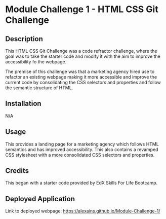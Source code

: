 # Module Challenge 1 - HTML CSS Git Challenge

## Description

This HTML CSS Git Challenge was a code refractor challenge, where the goal was to take the starter code and modify it with the aim to improve the accessibility fo the webpage.

The premise of this challenge was that a marketing agency hired use to refactor an existing webpage making it more accessible and improve the current code by consolidating the CSS selectors and properties and follow the semantic structure of HTML.

## Installation

N/A

## Usage

This provides a landing page for a marketing agency which follows HTML semantics and has improved accessibility. 
This also contains a revamped CSS stylesheet with a more consolidated CSS selectors and properties.

## Credits

This began with a starter code provided by EdX Skills For Life Bootcamp.

## Deployed Application
Link to deployed webpage: https://alexains.github.io/Module-Challenge-1/